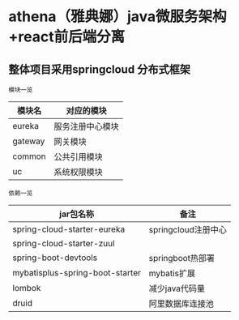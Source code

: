 # athena（雅典娜）java微服务架构+react前后端分离 

## 整体项目采用springcloud 分布式框架

    模块一览
|模块名|对应的模块|
|-|-|
|eureka|服务注册中心模块|
|gateway|网关模块|
|common|公共引用模块|
|uc|系统权限模块|


    依赖一览

|jar包名称|备注|
|-|-|
|spring-cloud-starter-eureka|springcloud注册中心|
|spring-cloud-starter-zuul||
|spring-boot-devtools|springboot热部署|
|mybatisplus-spring-boot-starter|mybatis扩展|
|lombok| 减少java代码量|
|druid| 阿里数据库连接池|


